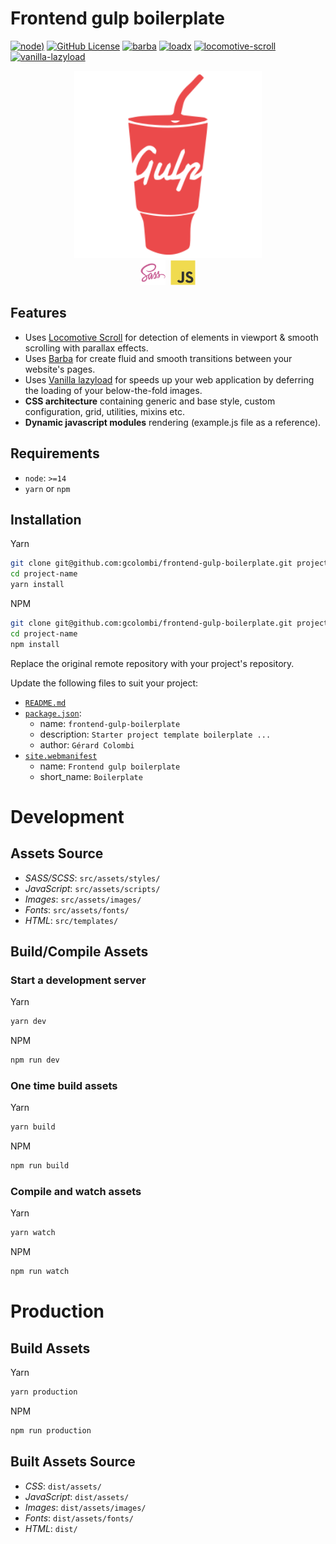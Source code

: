 # Frontend gulp boilerplate

[![node)](https://img.shields.io/badge/node->=14-informational?style=for-the-badge)](https://nodejs.org/)
[![GitHub License](https://img.shields.io/github/license/gcolombi/frontend-gulp-boilerplate?color=informational&style=for-the-badge)](https://github.com/gcolombi/frontend-gulp-boilerplate/blob/master/LICENSE)
[![barba](https://img.shields.io/badge/barba-v2.9.7-green?style=for-the-badge)](https://github.com/barbajs/barba)
[![loadx](https://img.shields.io/badge/loadx-v0.1.1-green?style=for-the-badge)](https://github.com/cesarwbr/loadx)
[![locomotive-scroll](https://img.shields.io/badge/locomotive--scroll-v4.1.4-green?style=for-the-badge)](https://github.com/locomotivemtl/locomotive-scroll)
[![vanilla-lazyload](https://img.shields.io/badge/vanilla--lazyload-v17.8.3-green?style=for-the-badge)](https://github.com/verlok/vanilla-lazyload)

<div align="center">
    <img src="https://github.com/devicons/devicon/blob/master/icons/gulp/gulp-plain.svg" title="Gulp" alt="Gulp" width="300" height="300"/>
</div>

<div align="center">
    <img src="https://github.com/devicons/devicon/blob/master/icons/sass/sass-original.svg" title="Saas" alt="Saas" width="40" height="40"/>&nbsp;
    <img src="https://github.com/devicons/devicon/blob/master/icons/javascript/javascript-original.svg" title="Javascript" alt="Javascript" width="40" height="40"/>
</div>

## Features

* Uses [Locomotive Scroll](https://github.com/locomotivemtl/locomotive-scroll) for detection of elements in viewport & smooth scrolling with parallax effects.
* Uses [Barba](https://github.com/barbajs/barba) for create fluid and smooth transitions between your website's pages.
* Uses [Vanilla lazyload](https://github.com/verlok/vanilla-lazyload) for speeds up your web application by deferring the loading of your below-the-fold images.
* **CSS architecture** containing generic and base style, custom configuration, grid, utilities, mixins etc.
* **Dynamic javascript modules** rendering (example.js file as a reference).

## Requirements

* `node`: `>=14`
* `yarn` or `npm`

## Installation

Yarn
```sh 
git clone git@github.com:gcolombi/frontend-gulp-boilerplate.git project-name
cd project-name
yarn install
```

NPM
```sh 
git clone git@github.com:gcolombi/frontend-gulp-boilerplate.git project-name
cd project-name
npm install
```

Replace the original remote repository with your project's repository.

Update the following files to suit your project:

* [`README.md`](https://github.com/gcolombi/frontend-gulp-boilerplate/blob/master/README.md)
* [`package.json`](https://github.com/gcolombi/frontend-gulp-boilerplate/blob/master/package.json):
    * name: `frontend-gulp-boilerplate`
    * description: `Starter project template boilerplate ...`
    * author: `Gérard Colombi`
* [`site.webmanifest`](https://github.com/gcolombi/frontend-gulp-boilerplate/blob/master/src/assets/images/favicons/site.webmanifest)
    * name: `Frontend gulp boilerplate`
    * short_name: `Boilerplate`

# Development

## Assets Source

* _SASS/SCSS_: `src/assets/styles/`
* _JavaScript_: `src/assets/scripts/`
* _Images_: `src/assets/images/`
* _Fonts_: `src/assets/fonts/`
* _HTML_: `src/templates/`

## Build/Compile Assets

### Start a development server

Yarn
```sh
yarn dev
```

NPM
```sh
npm run dev
```

### One time build assets

Yarn
```sh
yarn build
```

NPM
```sh
npm run build
```

### Compile and watch assets

Yarn
```sh
yarn watch
```

NPM
```sh
npm run watch
```

# Production 

## Build Assets

Yarn
```sh
yarn production
```

NPM
```sh
npm run production
```

## Built Assets Source

* _CSS_: `dist/assets/`
* _JavaScript_: `dist/assets/`
* _Images_: `dist/assets/images/`
* _Fonts_: `dist/assets/fonts/`
* _HTML_: `dist/`